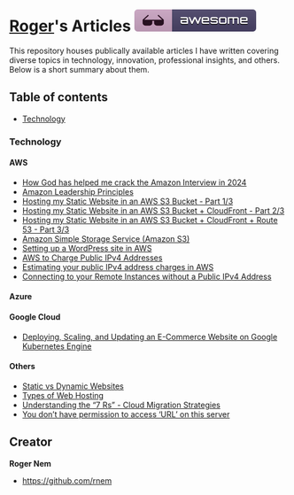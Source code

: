[Roger](https://github.com/rnem/articles)'s Articles [![Awesome](/images/badge.svg)](https://github.com/rnem/articles#readme)
=================

This repository houses publically available articles I have written covering diverse 
topics in technology, innovation, professional insights, and others.
Below is a short summary about them.

## Table of contents

- [Technology](#technology)

### Technology

#### AWS

- [How God has helped me crack the Amazon Interview in 2024](https://medium.com/@rogernem/how-god-has-helped-me-crack-the-amazon-interview-in-2024-3419e4a7b21b)
- [Amazon Leadership Principles](https://medium.com/@rogernem/amazon-leadership-principles-1a96387dcace)
- [Hosting my Static Website in an AWS S3 Bucket - Part 1/3](https://medium.com/@rogernem/hosting-my-static-website-in-an-aws-s3-bucket-d5e1d94417f4)
- [Hosting my Static Website in an AWS S3 Bucket + CloudFront - Part 2/3](https://medium.com/@rogernem/hosting-my-static-website-in-an-aws-s3-bucket-cloudfront-part-2-3b71e3375a1f)
- [Hosting my Static Website in an AWS S3 Bucket + CloudFront + Route 53 - Part 3/3](https://medium.com/@rogernem/hosting-my-static-website-in-an-aws-s3-bucket-cloudfront-route-53-3ad8d26b22f1)
- [Amazon Simple Storage Service (Amazon S3)](https://medium.com/@rogernem/amazon-simple-storage-service-eb0808cf30d5)
- [Setting up a WordPress site in AWS](https://medium.com/@rogernem/hosting-a-wordpress-site-in-aws-84e0b34fd724)
- [AWS to Charge Public IPv4 Addresses](https://medium.com/@rogernem/aws-to-charge-public-ipv4-addresses-ea6a284d3462)
- [Estimating your public IPv4 address charges in AWS](https://medium.com/@rogernem/estimating-your-public-ipv4-address-charges-in-aws-4882a45b8de1)
- [Connecting to your Remote Instances without a Public IPv4 Address](https://medium.com/@rogernem/connecting-to-your-remote-instances-without-a-public-ipv4-address-c20fee85a4b2)

#### Azure

#### Google Cloud

- [Deploying, Scaling, and Updating an E-Commerce Website on Google Kubernetes Engine](https://medium.com/@rogernem/deploying-scaling-and-updating-an-e-commerce-website-on-google-kubernetes-engine-0ff6d0847a3c)

#### Others

- [Static vs Dynamic Websites](https://medium.com/@rogernem/static-vs-dynamic-websites-4cc7dff82b7e)
- [Types of Web Hosting](https://medium.com/@rogernem/types-of-web-hosting-bb6d1162fc76)
- [Understanding the “7 Rs” - Cloud Migration Strategies](https://medium.com/@rogernem/understanding-the-7-rs-57db362d74d9)
- [You don’t have permission to access ‘URL’ on this server](https://medium.com/@rogernem/you-dont-have-permission-to-access-url-on-this-server-c81430225c0e)

## Creator

**Roger Nem**

- <https://github.com/rnem>
